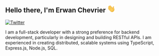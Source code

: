 <h2> Hello there, I'm Erwan Chevrier <img src="https://raw.githubusercontent.com/ABSphreak/ABSphreak/master/gifs/Hi.gif" height="25px"></h2>

[![Twitter](https://img.shields.io/badge/Twitter-1E90FF?style=for-the-badge&logo=twitter&logoColor=white)](https://x.com/DevToolMania)

I am a full-stack developer with a strong preference for backend development, particularly in designing and building RESTful APIs. I am experienced in creating distributed, scalable systems using TypeScript, Express.js, Node.js, SQL. 